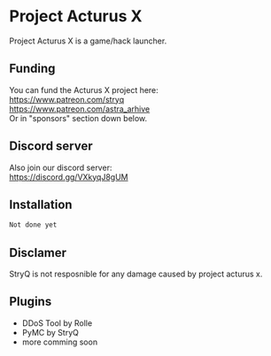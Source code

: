 # Project Acturus X

Project Acturus X is a game/hack launcher.

## Funding

You can fund the Acturus X project here:                                                   
https://www.patreon.com/stryq                                                                                         
https://www.patreon.com/astra_arhive                                                         
Or in "sponsors" section down below.

## Discord server

Also join our discord server:                 
https://discord.gg/VXkyqJ8gUM            

## Installation

```python
Not done yet
```

## Disclamer

StryQ is not resposnible for any damage caused by project acturus x.

## Plugins

- DDoS Tool by Rolle
- PyMC by StryQ
- more comming soon


